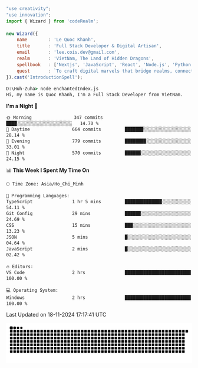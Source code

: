 <!--x axis divider-->

```js 
"use creativity";
"use innovation";
import { Wizard } from 'codeRealm';

new Wizard({
    name        : 'Le Quoc Khanh',
    title       : 'Full Stack Developer & Digital Artisan',
    email       : 'lee.cois.dev@gmail.com',
    realm       : 'VietNam, The Land of Hidden Dragons',
    spellbook   : ['Nextjs', 'JavaScript', 'React', 'Node.js', 'Python', 'Django', 'Cloud Services'],
    quest       : `To craft digital marvels that bridge realms, connect cultures, and bring imagination to life.`,
}).cast('IntroductionSpell');
```

```cmd
D:\Huh-Zuha> node enchantedIndex.js
Hi, my name is Quoc Khanh, I'm a Full Stack Developer from VietNam.
```
<!--START_SECTION:waka-->
**I'm a Night 🦉** 

```text
🌞 Morning                347 commits         ████░░░░░░░░░░░░░░░░░░░░░   14.70 % 
🌆 Daytime                664 commits         ███████░░░░░░░░░░░░░░░░░░   28.14 % 
🌃 Evening                779 commits         ████████░░░░░░░░░░░░░░░░░   33.01 % 
🌙 Night                  570 commits         ██████░░░░░░░░░░░░░░░░░░░   24.15 % 
```


📊 **This Week I Spent My Time On** 

```text
🕑︎ Time Zone: Asia/Ho_Chi_Minh

💬 Programming Languages: 
TypeScript               1 hr 5 mins         ██████████████░░░░░░░░░░░   54.11 % 
Git Config               29 mins             ██████░░░░░░░░░░░░░░░░░░░   24.69 % 
CSS                      15 mins             ███░░░░░░░░░░░░░░░░░░░░░░   13.23 % 
JSON                     5 mins              █░░░░░░░░░░░░░░░░░░░░░░░░   04.64 % 
JavaScript               2 mins              █░░░░░░░░░░░░░░░░░░░░░░░░   02.42 % 

🔥 Editors: 
VS Code                  2 hrs               █████████████████████████   100.00 % 

💻 Operating System: 
Windows                  2 hrs               █████████████████████████   100.00 % 
```


 Last Updated on 18-11-2024 17:17:41 UTC
<!--END_SECTION:waka-->
<picture>
  <source media="(prefers-color-scheme: dark)" srcset="https://raw.githubusercontent.com/leecois/leecois/output/github-contribution-grid-snake-dark.svg">
  <source media="(prefers-color-scheme: light)" srcset="https://raw.githubusercontent.com/leecois/leecois/output/github-contribution-grid-snake.svg">
  <img alt="github contribution grid snake animation" src="https://raw.githubusercontent.com/leecois/leecois/output/github-contribution-grid-snake.svg">
</picture>
